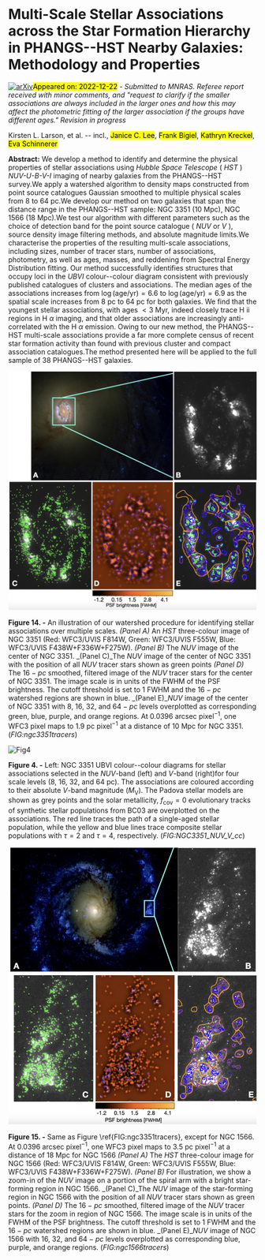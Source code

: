 <div class="macros" style="visibility:hidden;">
$\newcommand{\ensuremath}{}$
$\newcommand{\xspace}{}$
$\newcommand{\object}[1]{\texttt{#1}}$
$\newcommand{\farcs}{{.}''}$
$\newcommand{\farcm}{{.}'}$
$\newcommand{\arcsec}{''}$
$\newcommand{\arcmin}{'}$
$\newcommand{\ion}[2]{#1#2}$
$\newcommand{\textsc}[1]{\textrm{#1}}$
$\newcommand{\hl}[1]{\textrm{#1}}$
$\newcommand{\kms}{ km s^{-1}}$
$\newcommand{\bibtex}{\textsc{Bib}\!\TeX}$</div>

<div class="macros" style="visibility:hidden;">
$\newcommand{\ensuremath}{}$
$\newcommand{\xspace}{}$
$\newcommand{\object}[1]{\texttt{#1}}$
$\newcommand{\farcs}{{.}''}$
$\newcommand{\farcm}{{.}'}$
$\newcommand{\arcsec}{''}$
$\newcommand{\arcmin}{'}$
$\newcommand{\ion}[2]{#1#2}$
$\newcommand{\textsc}[1]{\textrm{#1}}$
$\newcommand{\hl}[1]{\textrm{#1}}$
$\newcommand{\kms}{ km s^{-1}}$
$\newcommand{\bibtex}{\textsc{Bib}\!\TeX}$</div>



<div id="title">

# Multi-Scale Stellar Associations across the Star Formation Hierarchy in PHANGS--HST Nearby Galaxies: Methodology and Properties

</div>
<div id="comments">

[![arXiv](https://img.shields.io/badge/arXiv-2212.11425-b31b1b.svg)](https://arxiv.org/abs/2212.11425)<mark>Appeared on: 2022-12-22</mark> - _Submitted to MNRAS. Referee report received with minor comments, and "request to clarify if the smaller associations are always included in the larger ones and how this may affect the photometric fitting of the larger association if the groups have different ages." Revision in progress_

</div>
<div id="authors">

Kirsten L. Larson, et al. -- incl., <mark><mark>Janice C. Lee</mark></mark>, <mark><mark>Frank Bigiel</mark></mark>, <mark><mark>Kathryn Kreckel</mark></mark>, <mark><mark>Eva Schinnerer</mark></mark>

</div>
<div id="abstract">

**Abstract:** We develop a method to identify and determine the physical properties of stellar associations using _Hubble Space Telescope_ ( _HST_ ) _NUV-U-B-V-I_ imaging of nearby galaxies from the PHANGS--HST survey.We apply a watershed algorithm to density maps constructed from point source catalogues Gaussian smoothed to multiple physical scales from 8 to 64 pc.We develop our method on two galaxies that span the distance range in the PHANGS--HST sample: NGC 3351 (10 Mpc), NGC 1566 (18 Mpc).We test our algorithm with different parameters such as the choice of detection band for the point source catalogue ( _NUV_ or _V_ ), source density image filtering methods, and absolute magnitude limits.We characterise the properties of the resulting multi-scale associations, including sizes, number of tracer stars, number of associations, photometry, as well as ages, masses, and reddening from Spectral Energy Distribution fitting.  Our method successfully identifies structures that occupy loci in the _UBVI_ colour--colour diagram consistent with previously published catalogues of clusters and associations. The median ages of the associations increases  from $\log (\mathrm{age/yr}) = 6.6$ to $\log (\mathrm{age/yr}) = 6.9$ as the spatial scale increases from 8 pc to 64 pc for both galaxies. We find that the youngest stellar associations, with ages $<3$ Myr, indeed closely trace H ii regions in H $\alpha$ imaging, and that older associations are increasingly anti-correlated with the H $\alpha$ emission.  Owing to our new method, the PHANGS--HST multi-scale associations provide a far more complete census of recent star formation activity than found with previous cluster and compact association catalogues.The method presented here will be applied to the full sample of 38 PHANGS--HST galaxies.

</div>

<div id="div_fig1">

<img src="tmp_2212.11425/./lowRes_figs/NGC3351_reg_img.jpg" alt="Fig14" width="100%"/>

**Figure 14. -** An illustration of our watershed procedure for identifying stellar associations over multiple scales.  _(Panel A)_ An _HST_ three-colour image of NGC 3351 (Red: WFC3/UVIS F814W, Green: WFC3/UVIS F555W, Blue: WFC3/UVIS F438W+F336W+F275W).  _(Panel B)_ The _NUV_ image of the center of NGC 3351.
    _(Panel C)_The _NUV_ image of the center of NGC 3351 with the position of all _NUV_ tracer stars shown as green points
    _(Panel D)_ The $16-pc$ smoothed, filtered image of the _NUV_ tracer stars for the center of NGC 3351. The image scale is in units of the FWHM of the PSF brightness. The cutoff threshold is set to 1 FWHM and the $16-pc$ watershed regions are shown in blue.
    _(Panel E)__NUV_ image of the center of NGC 3351 with 8, 16, 32, and $64-pc$ levels overplotted as corresponding green, blue, purple, and orange regions. At $0.0396$ arcsec pixel$^{-1}$, one WFC3 pixel maps to $1.9$ pc pixel$^{-1}$ at a distance of $10$ Mpc for NGC 3351. (*FIG:ngc3351tracers*)

</div>
<div id="div_fig2">

<img src="tmp_2212.11425/./ngc3351_dolphot_color_vi_ub_ws_Mv_ALL.png" alt="Fig4" width="100%"/>

**Figure 4. -** Left: NGC 3351 UBVI colour--colour diagrams for stellar associations selected in the _NUV_-band (left) and _V_-band (right)for four scale levels (8, 16, 32, and 64 pc). The associations are coloured according to their absolute _V_-band magnitude ($M_\mathrm{V}$). The Padova stellar models  are shown as grey points and the solar metallicity, $f_\mathrm{cov} = 0$ evolutionary tracks of synthetic stellar populations from BC03 are overplotted on the associations. The red line traces the path of a single-aged stellar population, while the yellow and blue lines trace composite stellar populations with $\tau = 2$ and $\tau = 4$, respectively.
     (*FIG:NGC3351_NUV_V_cc*)

</div>
<div id="div_fig3">

<img src="tmp_2212.11425/./lowRes_figs/NGC1566_reg_img.jpg" alt="Fig15" width="100%"/>

**Figure 15. -** Same as Figure \ref{FIG:ngc3351tracers}, except for NGC 1566. At $0.0396$ arcsec pixel$^{-1}$, one WFC3 pixel maps to $3.5$ pc pixel$^{-1}$ at a distance of $18$ Mpc for NGC 1566  _(Panel A)_ The _HST_ three-colour image for NGC 1566 (Red: WFC3/UVIS F814W, Green: WFC3/UVIS F555W, Blue: WFC3/UVIS F438W+F336W+F275W).
    _(Panel B)_ For illustration, we show a zoom-in of the _NUV_ image on a portion of the spiral arm with a bright star-forming region in NGC 1566.
    _(Panel C)_The _NUV_ image of the star-forming region in NGC 1566 with the position of all _NUV_ tracer stars shown as green points.
    _(Panel D)_ The $16-pc$ smoothed, filtered image of the _NUV_ tracer stars for the zoom in region of NGC 1566. The image scale is in units of the FWHM of the PSF brightness. The cutoff threshold is set to 1 FWHM and the $16-pc$ watershed regions are shown in blue.
    _(Panel E)__NUV_ image of NGC 1566 with 16, 32, and $64-pc$ levels overplotted as corresponding blue, purple, and orange regions. (*FIG:ngc1566tracers*)

</div>
